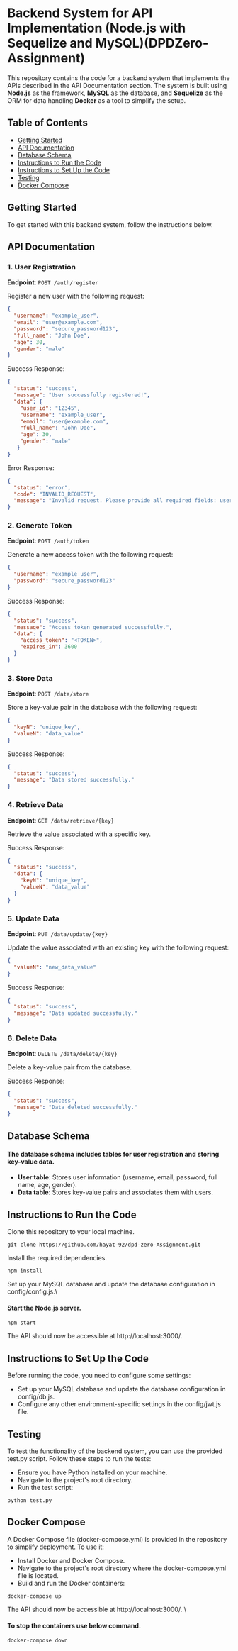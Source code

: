 # Backend System for API Implementation (Node.js with Sequelize and MySQL)(DPDZero-Assignment)

This repository contains the code for a backend system that implements the APIs described in the API Documentation section. The system is built using **Node.js** as the framework, **MySQL** as the database, and **Sequelize** as the ORM for data handling **Docker** as a tool to simplify the setup.

## Table of Contents
- [Getting Started](#getting-started)
- [API Documentation](#api-documentation)
- [Database Schema](#database-schema)
- [Instructions to Run the Code](#installation)
- [Instructions to Set Up the Code](#configuration)
- [Testing](#running-the-code)
- [Docker Compose](#docker-compose)
## Getting Started

To get started with this backend system, follow the instructions below.

## API Documentation

### 1. User Registration

**Endpoint**: `POST /auth/register`

Register a new user with the following request:

```json
{
  "username": "example_user",
  "email": "user@example.com",
  "password": "secure_password123",
  "full_name": "John Doe",
  "age": 30,
  "gender": "male"
}
```

Success Response:
```json 
{
  "status": "success",
  "message": "User successfully registered!",
  "data": {
    "user_id": "12345",
    "username": "example_user",
    "email": "user@example.com",
    "full_name": "John Doe",
    "age": 30,
    "gender": "male"
   }
}
```
Error Response:
```json
{
  "status": "error",
  "code": "INVALID_REQUEST",
  "message": "Invalid request. Please provide all required fields: username, email, password, full_name."
}
```


### 2. Generate Token

**Endpoint**: `POST /auth/token`

Generate a new access token with the following request:

```json
{
  "username": "example_user",
  "password": "secure_password123"
}
```

Success Response:
```json 
{
  "status": "success",
  "message": "Access token generated successfully.",
  "data": {
    "access_token": "<TOKEN>",
    "expires_in": 3600
  }
}
```

### 3. Store Data

**Endpoint**: `POST /data/store`

Store a key-value pair in the database with the following request:

```json
{
  "keyN": "unique_key",
  "valueN": "data_value"
}
```

Success Response:
```json 
{
  "status": "success",
  "message": "Data stored successfully."
}
```
### 4. Retrieve Data

**Endpoint**: `GET /data/retrieve/{key}`

Retrieve the value associated with a specific key.

Success Response:
```json 
{
  "status": "success",
  "data": {
    "keyN": "unique_key",
    "valueN": "data_value"
  }
}
```
### 5. Update Data

**Endpoint**: `PUT /data/update/{key}`

Update the value associated with an existing key with the following request:

```json
{
  "valueN": "new_data_value"
}
```

Success Response:
```json 
{
  "status": "success",
  "message": "Data updated successfully."
}
```
### 6. Delete Data

**Endpoint**: `DELETE /data/delete/{key}`

Delete a key-value pair from the database.

Success Response:
```json 
{
  "status": "success",
  "message": "Data deleted successfully."
}
```
## Database Schema
#### The database schema includes tables for user registration and storing key-value data.
- **User table**: Stores user information (username, email, password, full name, age, gender).
- **Data table**: Stores key-value pairs and associates them with users.

## Instructions to Run the Code
Clone this repository to your local machine.
```
git clone https://github.com/hayat-92/dpd-zero-Assignment.git
```
Install the required dependencies.
```
npm install
```
Set up your MySQL database and update the database configuration in config/config.js.\
#### Start the Node.js server.
```
npm start
```
The API should now be accessible at http://localhost:3000/.

## Instructions to Set Up the Code
Before running the code, you need to configure some settings:
- Set up your MySQL database and update the database configuration in config/db.js.
- Configure any other environment-specific settings in the config/jwt.js file.
## Testing
To test the functionality of the backend system, you can use the provided test.py script. Follow these steps to run the tests:
- Ensure you have Python installed on your machine.
- Navigate to the project's root directory.
- Run the test script:
```
python test.py
```

## Docker Compose
A Docker Compose file (docker-compose.yml) is provided in the repository to simplify deployment. To use it:
- Install Docker and Docker Compose.
- Navigate to the project's root directory where the docker-compose.yml file is located.
- Build and run the Docker containers:
```
docker-compose up
```
The API should now be accessible at http://localhost:3000/. \
#### To stop the containers use below command.
```
docker-compose down
```
